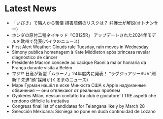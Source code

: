 # Latest News
-  「いびき」で隣人から苦情 損害賠償のリスクは？ 弁護士が解説(オトナンサー)
-  ホンダの原付二種ネイキッド「CB125R」 アップデートされた2024年モデルを欧州で発表(バイクのニュース)
-  First Alert Weather: Clouds rule Tuesday, rain moves in Wednesday
-  Simony publica homenagem à Kate Middleton após princesa revelar diagnóstico de câncer
-  Presidente Macron concede ao cacique Raoni a maior honraria da França durante visita a Belém
-  マジ!? 日産が新型「ムラーノ」24年度内に発表！ “ラグジュアリーSUV”刷新!? 先進“顔”採用か(くるまのニュース)
-  Марк Гурман нашёл в иске Минюста США к Apple надуманные обвинения — они отвлекают от реальных проблем
-  Gyokeres Milan, nessun contatto tra club e giocatore! I TRE aspetti che rendono difficile la trattativa
-  Congress final list of candidates for Telangana likely by March 28
-  Selección Mexicana: Sisniega no pone en duda continuidad de Lozano
